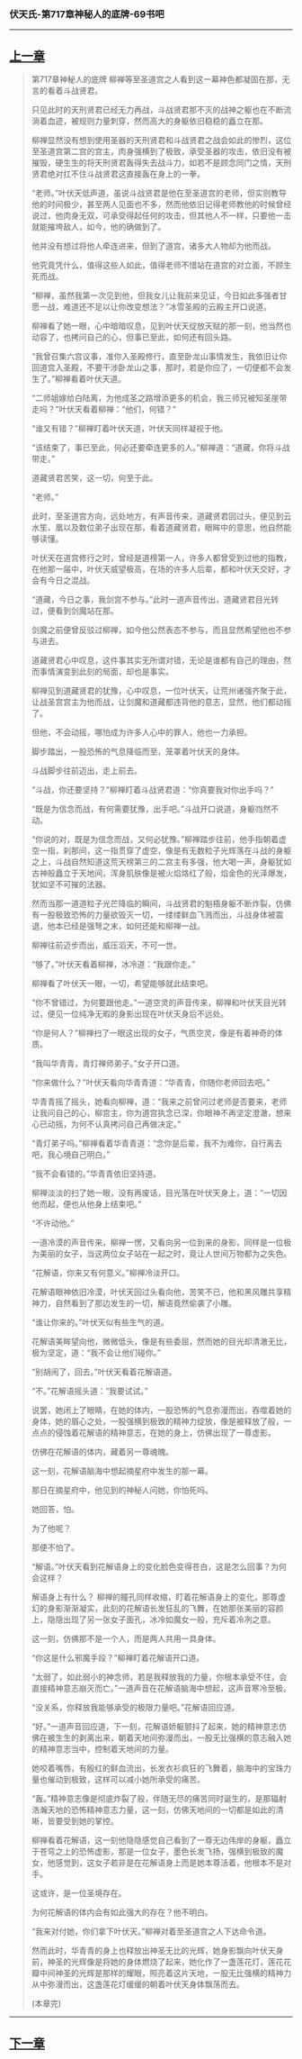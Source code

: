 ### 伏天氏-第717章神秘人的底牌-69书吧

--------
[上一章](./bb728d047129a1582809df5df87936bc.md)
--------


>
>
>
>第717章神秘人的底牌
>柳禅等至圣道宫之人看到这一幕神色都凝固在那，无言的看着斗战贤君。
>
>只见此时的天刑贤君已经无力再战，斗战贤君那不灭的战神之躯也在不断流淌着血迹，被规则力量刺穿，然而高大的身躯依旧稳稳的矗立在那。
>
>柳禅显然没有想到使用圣器的天刑贤君和斗战贤君之战会如此的惨烈，这位至圣道宫第二宫的宫主，肉身强横到了极致，承受圣器的攻击，依旧没有被摧毁，硬生生的将天刑贤君轰得失去战斗力，如若不是顾念同门之情，天刑贤君绝对扛不住斗战贤君这直接轰在身上的一拳。
>
>“老师。”叶伏天低声道，虽说斗战贤君是他在至圣道宫的老师，但实则教导他的时间极少，甚至两人见面也不多，然而他依旧记得老师教他的时候曾经说过，他肉身无双，可承受得起任何的攻击，但其他人不一样，只要他一击就能摧垮敌人，如今，他的确做到了。
>
>他并没有想过将他人牵连进来，但到了道宫，诸多大人物却为他而战。
>
>他究竟凭什么，值得这些人如此，值得老师不惜站在道宫的对立面，不顾生死而战。
>
>“柳禅，虽然我第一次见到他，但我女儿让我前来见证，今日如此多强者甘愿一战，难道还不足以让你改变想法？”冰雪圣殿的云殿主开口说道。
>
>柳禅看了她一眼，心中暗暗叹息，见到叶伏天绽放天赋的那一刻，他当然也动容了，也拷问自己的心，但事已至此，如何还有回头路。
>
>“我曾召集六宫议事，准你入圣殿修行，直至卧龙山事情发生，我依旧让你回道宫入圣殿，不要干涉卧龙山之事，那时，若是你应了，一切便都不会发生了。”柳禅看着叶伏天道。
>
>“二师姐嫁给白陆离，为他成圣之路增添更多的机会，我三师兄被知圣崖带走吗？”叶伏天看着柳禅：“他们，何错？”
>
>“谁又有错？”柳禅盯着叶伏天道，叶伏天同样凝视于他。
>
>“该结束了，事已至此，何必还要牵连更多的人。”柳禅道：“道藏，你将斗战带走。”
>
>道藏贤君苦笑，这一切，何至于此。
>
>“老师。”
>
>此时，至圣道宫方向，远处地方，有声音传来，道藏贤君回过头，便见到云水笙、凰以及数位弟子出现在那，看着道藏贤君，眼眸中的意思，他自然能够读懂。
>
>叶伏天在道宫修行之时，曾经是道榜第一人，许多人都曾受到过他的指教，在他那一届中，叶伏天威望极高，在场的许多人后辈，都和叶伏天交好，才会有今日之混战。
>
>“道藏，今日之事，我剑宫不参与。”此时一道声音传出，道藏贤君目光转过，便看到剑魔站在那。
>
>剑魔之前便曾反驳过柳禅，如今他公然表态不参与，而且显然希望他也不参与进去。
>
>道藏贤君心中叹息，这件事其实无所谓对错，无论是谁都有自己的理由，然而事情演变到此刻的局面，却也是事实。
>
>柳禅见到道藏贤君的犹豫，心中叹息，一位叶伏天，让荒州诸强齐聚于此，让战圣宫宫主为他而战，让剑魔和道藏都违背他的意志，显然，他们都动摇了。
>
>但他，不会动摇，哪怕成为许多人心中的罪人，他也一力承担。
>
>脚步踏出，一股恐怖的气息降临而至，笼罩着叶伏天的身体。
>
>斗战脚步往前迈出，走上前去。
>
>“斗战，你还要坚持？”柳禅盯着斗战贤君道：“你真要我对你出手吗？”
>
>“既是为信念而战，有何需要犹豫，出手吧。”斗战开口说道，身躯岿然不动。
>
>“你说的对，既是为信念而战，又何必犹豫。”柳禅踏步往前，他手指朝着虚空一指，刹那间，这一指贯穿了虚空，像是有无数粒子光辉落在斗战的身躯之上，斗战自然知道这荒天榜第三的二宫主有多强，他大喝一声，身躯犹如古神般矗立于天地间，浑身肌肤像是被火焰烙红了般，焰金色的光泽爆发，犹如坚不可摧的法器。
>
>然而当那一道道粒子光芒降临的瞬间，斗战贤君的魁梧身躯不断炸裂，仿佛有一股极致恐怖的力量欲毁灭一切，一缕缕鲜血飞溅而出，斗战身体被震退，他本已经是强弩之末，如何还能和柳禅一战。
>
>柳禅往前迈步而出，威压滔天，不可一世。
>
>“够了。”叶伏天看着柳禅，冰冷道：“我跟你走。”
>
>柳禅看了叶伏天一眼，一切，希望能够就此结束吧。
>
>“你不曾错过，为何要跟他走。”一道空灵的声音传来，柳禅和叶伏天目光转过，便见一位纯净无暇的身影出现在叶伏天身后不远处。
>
>“你是何人？”柳禅扫了一眼这出现的女子，气质空灵，像是有着神奇的体质。
>
>“我叫华青青，青灯禅师弟子。”女子开口道。
>
>“你来做什么？”叶伏天看向华青青道：“华青青，你随你老师回去吧。”
>
>华青青摇了摇头，她看向柳禅，道：“我来之前曾问过老师是否要来，老师让我问自己的心，柳宫主，你为道宫执念已深，你眼神不再坚定澄澈，想来心已动摇，为何不认真拷问自己再做决定。”
>
>“青灯弟子吗。”柳禅看着华青青道：“念你是后辈，我不为难你，自行离去吧，我心境自己明白。”
>
>“我不会看错的。”华青青依旧坚持道。
>
>柳禅淡淡的扫了她一眼，没有再废话，目光落在叶伏天身上，道：“一切因他而起，便也从他身上结束吧。”
>
>“不许动他。”
>
>一道冷漠的声音传来，柳禅一愣，又看向另一位到来的身影，同样是一位极为美丽的女子，当这两位女子站在一起之时，竟让人世间万物都为之失色。
>
>“花解语，你来又有何意义。”柳禅冷淡开口。
>
>花解语眼神依旧冷漠，叶伏天回过头看向他，苦笑不已，他和黑风雕共享精神力，自然看到了那边发生的一切，解语竟然偷袭了小雕。
>
>“谁让你来的。”叶伏天似有些生气的道。
>
>花解语美眸望向他，微微低头，像是有些委屈，然而她的目光却清澈无比，极为坚定，道：“我不会让他们碰你。”
>
>“别胡闹了，回去。”叶伏天看着花解语道。
>
>“不。”花解语摇头道：“我要试试。”
>
>说罢，她闭上了眼睛，在她的体内，一股恐怖的气息弥漫而出，吞噬着她的身体，她的眉心之处，一股强横到极致的精神力绽放，像是被释放了般，一点点的侵蚀着花解语的精神意志，在她的身上，仿佛出现了一尊虚影。
>
>仿佛在花解语的体内，藏着另一尊魂魄。
>
>这一刻，花解语脑海中想起摘星府中发生的那一幕。
>
>那日在摘星府中，他见到的神秘人问她，你怕死吗。
>
>她回答，怕。
>
>为了他呢？
>
>那便不怕了。
>
>“解语。”叶伏天看到花解语身上的变化脸色变得苍白，这是怎么回事？为何会这样？
>
>解语身上有什么？
>柳禅的瞳孔同样收缩，盯着花解语身上的变化，那尊虚幻的身影渐渐凝实，此刻的花解语长发狂乱的飞舞，在她那张美丽的容颜上，隐隐出现了另一张女子面孔，冰冷如魔女一般，充斥着冷冽之意。
>
>这一刻，仿佛那不是一个人，而是两人共用一具身体。
>
>“你这是什么邪魔手段？”柳禅盯着花解语开口道。
>
>“太弱了，如此弱小的神念师，若是我释放我的力量，你根本承受不住，会直接精神意志崩灭而亡。”一道声音在花解语脑海中想起，这声音寒冷至极。
>
>“没关系，你释放我能够承受的极限力量吧。”花解语回应道。
>
>“好。”一道声音回应道，下一刻，花解语娇躯颤抖了起来，她的精神意志仿佛在被生生的剥离出来，朝着天地间弥漫而出，一股无比强横的意志融入她的精神意志当中，控制着天地间的力量。
>
>她咬着嘴唇，有殷红的鲜血流出，长发衣衫疯狂的飞舞着，脑海中的宝珠力量也催动到极致，这样可以减小她所承受的痛苦。
>
>“轰。”精神意志像是彻底炸裂了般，伴随无尽的痛苦同时诞生的，是那辐射浩瀚天地的恐怖精神意志力量，这一刻，仿佛天地间的一切都是如此的清晰，皆要受到她的掌控。
>
>柳禅看着花解语，这一刻他隐隐感觉自己看到了一尊无边伟岸的身躯，矗立于苍穹之上的恐怖虚影，那是一位女子，墨色长发飞扬，强横到极致的魔女，他感觉到，这女子若非是在花解语身上而是她本尊活着，他根本不是对手。
>
>这或许，是一位圣境存在。
>
>为何花解语的体内会有如此强大的存在？他不明白。
>
>“我来对付她，你们拿下叶伏天。”柳禅对着至圣道宫之人下达命令道。
>
>然而此时，华青青的身上也释放出神圣无比的光辉，她身影飘向叶伏天身前，神圣的光辉像是将她的身体燃烧了起来，她化作了一盏莲花灯，莲花花瓣中间神圣的光辉是那样的耀眼，照亮着这片天地，一股无比强横的精神力从中弥漫而出，这盏莲花灯缓缓的朝着叶伏天身体飘荡而去。
>
>(本章完)
>
>

--------
[下一章](./454b4fe992defe0f284cddc7280d6994.md)
--------
